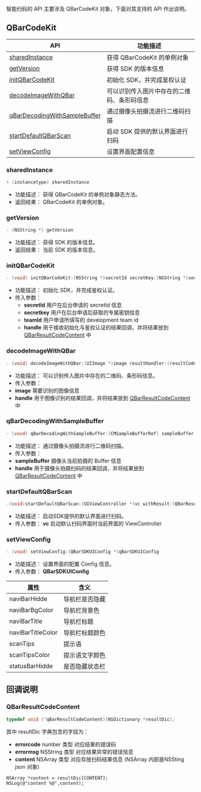 智能扫码的 API 主要涉及 QBarCodeKit 对象，下面对其支持的 API 作出说明。

## QBarCodeKit

| API                                                          | 功能描述                                   |
| ------------------------------------------------------------ | ------------------------------------------ |
| [sharedInstance](#sharedInstance)                            | 获得 QBarCodeKit 的单例对象                  |
| [getVersion](#getVersion)                                    | 获得 SDK 的版本信息                          |
| [initQBarCodeKit](#initQBarCodeKit)                          | 初始化 SDK，并完成鉴权认证                  |
| [decodeImageWithQBar](#decodeImageWithQBar)                  | 可以识别传入图片中存在的二维码、条形码信息 |
| [qBarDecodingWithSampleBuffer](#qBarDecodingWithSampleBuffer) | 通过摄像头拍摄流进行二维码扫描             |
| [startDefaultQBarScan](#startDefaultQBarScan)                | 启动 SDK 提供的默认界面进行扫码              |
| [setViewConfig](#setViewConfig)                              | 设置界面配置信息                           |



[](id:sharedInstance)
### sharedInstance

```objective-c
+ (instancetype) sharedInstance 
```

- 功能描述：
获得 QBarCodeKit 的单例对象静态方法。
- 返回结果：
QBarCodeKit 的单例对象。


[](id:getVersion)
### getVersion

```objective-c
- (NSString *) getVersion 
```

- 功能描述：
获得 SDK 的版本信息。
- 返回结果：
当前 SDK 的版本信息。


[](id:initQBarCodeKit)
### initQBarCodeKit

```objective-c
- (void) initQBarCodeKit:(NSString *)secretId secretKey:(NSString *)secretkey teamId:(NSString *)teamId resultHandle:(resultCodeContent)handle;
```

- 功能描述：
初始化 SDK，并完成鉴权认证。
- 传入参数：
	- **secretId** 用户在后台申请的 secretId 信息
	- **secretkey** 用户在后台申请后获取的专属密钥信息
	- **teamId** 用户申请所填写的 development team id
	- **handle** 用于接收初始化与鉴权认证的结果回调，并将结果放到 [QBarResultCodeContent](#QBarResultCodeContent) 中	


[](id:decodeImageWithQBar)
### decodeImageWithQBar

```objective-c
- (void) decodeImageWithQBar:(UIImage *)image resultHandler:(resultCodeContent)handle
```

- 功能描述：
可以识别传入图片中存在的二维码、条形码信息。
- 传入参数：
 - **image** 需要识别的图像信息
 - **handle** 用于图像识别的结果回调，并将结果放到 [QBarResultCodeContent](#QBarResultCodeContent) 中	


[](id:qBarDecodingWithSampleBuffer)
### qBarDecodingWithSampleBuffer

```objective-c
- (void) qBarDecodingWithSampleBuffer:(CMSampleBufferRef) sampleBuffer resuldHandle:(QBarResultCodeContent)handle
```

- 功能描述：
通过摄像头拍摄流进行二维码扫描。
- 传入参数：
 -	**sampleBuffer** 摄像头当前拍摄的 Buffer 信息
 - **handle** 用于摄像头拍摄扫码的结果回调，并将结果放到 [QBarResultCodeContent](#QBarResultCodeContent) 中	


[](id:startDefaultQBarScan)
### startDefaultQBarScan

```objective-c
-(void)startDefaultQBarScan:(UIViewController *)vc withResult:(QBarResultCodeContent)resultDict;
```

- 功能描述：
启动SDK提供的默认界面进行扫码。
- 传入参数：
**vc** 启动默认扫码界面时当前界面的 ViewController


[](id:setViewConfig)
### setViewConfig

```objective-c
- (void) setViewConfig:(QBarSDKUIConfig *)qBarSDKUIConfig
```

- 功能描述：
设置界面的配置 Config 信息。
- 传入参数：
**QBarSDKUIConfig** 

| 属性              | 含义           |
| ----------------- | -------------- |
| naviBarHidde      | 导航栏是否隐藏 |
| naviBarBgColor    | 导航栏背景色   |
| naviBarTitle      | 导航栏标题     |
| naviBarTitleColor | 导航栏标题颜色 |
| scanTips          | 提示语         |
| scanTipsColor     | 提示语文字颜色 |
| statusBarHidde    | 是否隐藏状态栏 |



## 回调说明

[](id:QBarResultCodeContent)
### QBarResultCodeContent

```objective-c
typedef void (^qBarResultCodeContent)(NSDictionary *resultDic);
```

其中 resultDic 字典包含的字段为：
- **errorcode** number 类型 对应结果的错误码
- **errormsg**  NSString 类型 对应结果异常的错误信息
- **content** NSArray 类型 对应存放扫码结果信息 (NSArray 内部是NSSting json 对象)

```
NSArray *content = resultDic[CONTENT];
NSLog(@"content %@",content);

```

